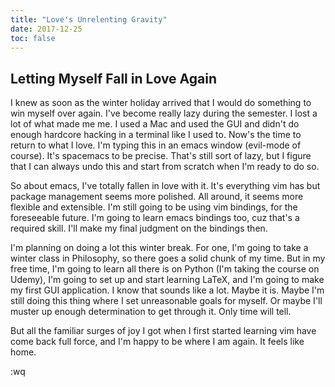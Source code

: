 ```yaml
---
title: "Love's Unrelenting Gravity"
date: 2017-12-25
toc: false
---
```


## Letting Myself Fall in Love Again

I knew as soon as the winter holiday arrived that I would do something to win myself over again. I've become really lazy during the semester. I lost a lot of what made me me. I used a Mac and used the GUI and didn't do enough hardcore hacking in a terminal like I used to. Now's the time to return to what I love. I'm typing this in an emacs window (evil-mode of course). It's spacemacs to be precise. That's still sort of lazy, but I figure that I can always undo this and start from scratch when I'm ready to do so.

So about emacs, I've totally fallen in love with it. It's everything vim has but package management seems more polished. All around, it seems more flexible and extensible. I'm still going to be using vim bindings, for the foreseeable future. I'm going to learn emacs bindings too, cuz that's a required skill. I'll make my final judgment on the bindings then.

I'm planning on doing a lot this winter break. For one, I'm going to take a winter class in Philosophy, so there goes a solid chunk of my time. But in my free time, I'm going to learn all there is on Python (I'm taking the course on Udemy), I'm going to set up and start learning LaTeX, and I'm going to make my first GUI application. I know that sounds like a lot. Maybe it is. Maybe I'm still doing this thing where I set unreasonable goals for myself. Or maybe I'll muster up enough determination to get through it. Only time will tell.

But all the familiar surges of joy I got when I first started learning vim have come back full force, and I'm happy to be where I am again. It feels like home.

:wq
